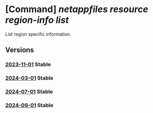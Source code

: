 # [Command] _netappfiles resource region-info list_

List region specific information.

## Versions

### [2023-11-01](/Resources/mgmt-plane/L3N1YnNjcmlwdGlvbnMve30vcHJvdmlkZXJzL21pY3Jvc29mdC5uZXRhcHAvbG9jYXRpb25zL3t9L3JlZ2lvbmluZm9z/2023-11-01.xml) **Stable**

<!-- mgmt-plane /subscriptions/{}/providers/microsoft.netapp/locations/{}/regioninfos 2023-11-01 -->

### [2024-03-01](/Resources/mgmt-plane/L3N1YnNjcmlwdGlvbnMve30vcHJvdmlkZXJzL21pY3Jvc29mdC5uZXRhcHAvbG9jYXRpb25zL3t9L3JlZ2lvbmluZm9z/2024-03-01.xml) **Stable**

<!-- mgmt-plane /subscriptions/{}/providers/microsoft.netapp/locations/{}/regioninfos 2024-03-01 -->

### [2024-07-01](/Resources/mgmt-plane/L3N1YnNjcmlwdGlvbnMve30vcHJvdmlkZXJzL21pY3Jvc29mdC5uZXRhcHAvbG9jYXRpb25zL3t9L3JlZ2lvbmluZm9z/2024-07-01.xml) **Stable**

<!-- mgmt-plane /subscriptions/{}/providers/microsoft.netapp/locations/{}/regioninfos 2024-07-01 -->

### [2024-09-01](/Resources/mgmt-plane/L3N1YnNjcmlwdGlvbnMve30vcHJvdmlkZXJzL21pY3Jvc29mdC5uZXRhcHAvbG9jYXRpb25zL3t9L3JlZ2lvbmluZm9z/2024-09-01.xml) **Stable**

<!-- mgmt-plane /subscriptions/{}/providers/microsoft.netapp/locations/{}/regioninfos 2024-09-01 -->
